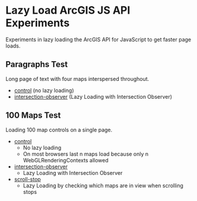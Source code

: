 # Lazy Load ArcGIS JS API Experiments
Experiments in lazy loading the ArcGIS API for JavaScript to get faster page loads.

## Paragraphs Test

Long page of text with four maps interspersed throughout.

- [control](https://gavinr.github.io/lazy-load-arcgis-js-api-experiments/paragraphs/control/) (no lazy loading)
- [intersection-observer](https://gavinr.github.io/lazy-load-arcgis-js-api-experiments/paragraphs/intersection-observer/) (Lazy Loading with Intersection Observer)

## 100 Maps Test

Loading 100 map controls on a single page.

- [control](https://gavinr.github.io/lazy-load-arcgis-js-api-experiments/100-maps/control/)
  - No lazy loading
  - On most browsers last n maps load because only n WebGLRenderingContexts allowed
- [intersection-observer](https://gavinr.github.io/lazy-load-arcgis-js-api-experiments/100-maps/intersection-observer/)
  - Lazy Loading with Intersection Observer
- [scroll-stop](https://gavinr.github.io/lazy-load-arcgis-js-api-experiments/100-maps/scroll-stop/)
  - Lazy Loading by checking which maps are in view when scrolling stops
